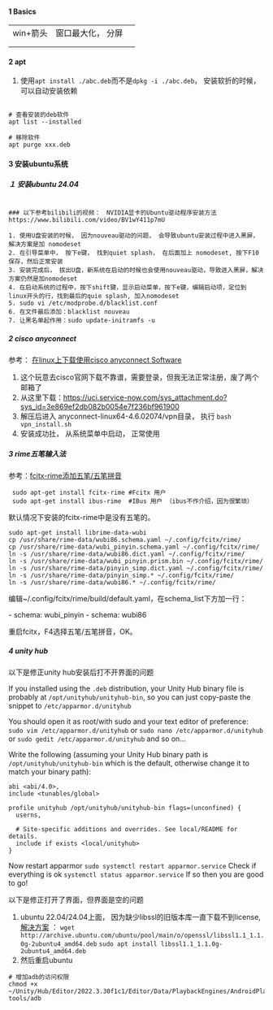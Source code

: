 





#### 1 Basics



|          |                   |      |
| -------- | ----------------- | ---- |
| win+箭头 | 窗口最大化， 分屏 |      |
|          |                   |      |
|          |                   |      |



#### 2 apt

1. 使用`apt install ./abc.deb`而不是`dpkg -i ./abc.deb`， 安装软折的时候， 可以自动安装依赖



```shell

# 查看安装的deb软件
apt list --installed

# 移除软件
apt purge xxx.deb

```







#### 3 安装ubuntu系统

##### １ 安装ubuntu 24.04

```shell

### 以下参考bilibili的视频：　NVIDIA显卡的Ubuntu驱动程序安装方法　https://www.bilibili.com/video/BV1wY411p7mU

1. 使用U盘安装的时候， 因为nouveau驱动的问题， 会导致ubuntu安装过程中进入黑屏，解决方案是加 nomodeset
2. 在引导菜单中， 按下e键， 找到quiet splash， 在后面加上 nomodeset, 按下F10保存，然后正常安装
3. 安装完成后， 拔出U盘，新系统在启动的时候也会使用nouveau驱动，导致进入黑屏，解决方案仍然是加nomodeset
4. 在启动系统的过程中，按下shift键，显示启动菜单，按下e键，编辑启动项，定位到linux开头的行，找到最后的quie splash, 加入nomodeset
5. sudo vi /etc/modprobe.d/blacklist.conf
6. 在文件最后添加：blacklist nouveau
7. 让黑名单起作用：sudo update-initramfs -u
```



##### 2 cisco anyconnect

参考： [在linux上下载使用cisco anyconnect Software](https://blog.csdn.net/weixin_45765073/article/details/128329898)

1. 这个玩意去cisco官网下载不靠谱，需要登录，但我无法正常注册，废了两个邮箱了
2. 从这里下载：https://uci.service-now.com/sys_attachment.do?sys_id=3e869ef2db082b0054e7f236bf961900
3. 解压后进入 anyconnect-linux64-4.6.02074/vpn目录， 执行 `bash vpn_install.sh`
4. 安装成功扗， 从系统菜单中启动， 正常使用



##### 3 rime五笔输入法



参考：[fcitx-rime添加五笔/五笔拼音 ](https://www.cnblogs.com/weishuan/p/4402731.html)



```
 sudo apt-get install fcitx-rime #Fcitx 用户
 sudo apt-get install ibus-rime  #IBus 用户 （ibus不作介绍，因为很繁琐）
```

默认情况下安装的fcitx-rime中是没有五笔的。

```shell
sudo apt-get install librime-data-wubi
cp /usr/share/rime-data/wubi86.schema.yaml ~/.config/fcitx/rime/
cp /usr/share/rime-data/wubi_pinyin.schema.yaml ~/.config/fcitx/rime/
ln -s /usr/share/rime-data/wubi86.dict.yaml ~/.config/fcitx/rime/
ln -s /usr/share/rime-data/wubi_pinyin.prism.bin ~/.config/fcitx/rime/
ln -s /usr/share/rime-data/pinyin_simp.dict.yaml ~/.config/fcitx/rime/
ln -s /usr/share/rime-data/pinyin_simp.* ~/.config/fcitx/rime/
ln -s /usr/share/rime-data/wubi86.* ~/.config/fcitx/rime/
```



编辑~/.config/fcitx/rime/build/default.yaml，在schema_list下方加一行：

\- schema: wubi_pinyin
\- schema: wubi86

重启fcitx，F4选择五笔/五笔拼音，OK。



##### 4 unity hub

以下是修正unity hub安装后打不开界面的问题

If you installed using the `.deb` distribution, your Unity Hub binary file is probably at `/opt/unityhub/unityhub-bin`, so you can just copy-paste the snippet to `/etc/apparmor.d/unityhub`

You should open it as root/with sudo and your text editor of preference:
`sudo vim /etc/apparmor.d/unityhub`
or
`sudo nano /etc/apparmor.d/unityhub`
or
`sudo gedit /etc/apparmor.d/unityhub`
and so on...

Write the following (assuming your Unity Hub binary path is `/opt/unityhub/unityhub-bin` which is the default, otherwise change it to match your binary path):

```
abi <abi/4.0>,
include <tunables/global>

profile unityhub /opt/unityhub/unityhub-bin flags=(unconfined) {
  userns,

  # Site-specific additions and overrides. See local/README for details.
  include if exists <local/unityhub>
}
```

Now restart apparmor
`sudo systemctl restart apparmor.service`
Check if everything is ok
`systemctl status apparmor.service`
If so then you are good to go!



以下是修正打开了界面，但界面是空的问题

1. ubuntu 22.04/24.04上面， 因为缺少libssl的旧版本库一直下载不到license, [解决方案](https://gist.github.com/joulgs/c8a85bb462f48ffc2044dd878ecaa786)  ： `
   wget http://archive.ubuntu.com/ubuntu/pool/main/o/openssl/libssl1.1_1.1.0g-2ubuntu4_amd64.deb `
   `sudo apt install libssl1.1_1.1.0g-2ubuntu4_amd64.deb` 
2. 然后重启ubuntu



```shell
# 增加adb的访问权限
chmod +x ~/Unity/Hub/Editor/2022.3.30f1c1/Editor/Data/PlaybackEngines/AndroidPlayer/SDK/platform-tools/adb
```






